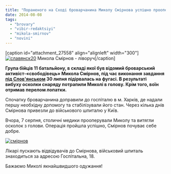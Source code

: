 ```yaml
---
title: "Пораненого на Сході броварчанина Миколу Смірнова успішно прооперували в Києві"
date: 2014-08-08
tags: 
  - "brovary"
  - "vibir-redaktsiyi"
  - "mikola-smirnov"
  - "novini"
---
```


\[caption id="attachment\_27558" align="alignleft" width="300"\][![славянск20](https://mpz.brovary.org/wp-content/uploads/2014/07/slavyansk20.jpg)](https://mpz.brovary.org/wp-content/uploads/2014/07/slavyansk20.jpg) Микола Смірнов - ліворуч\[/caption\]

**Група бійців 11 батальйону, в складі якої був відомий броварський активіст-«свободівець» Микола Смірнов, під час виконання завдання [під Слов'янськом](https://mpz.brovary.org/brovari-slov-yansk-pershiy-marsh-kidok-dorogoyu-dopomogi/) 30 липня підірвалась на фугасі. В результаті вибуху осколки снаряду потрапили Миколі в голову. Крім того, воїн отримав перелом лопатки.**

Спочатку броварчанина доправили до госпіталю в м. Харків, де надали першу необхідну допомогу та стабілізували його стан. Через кілька днів Смірнова привезли до військового шпиталю у Київ.

Вчора, 7 серпня, столичні медики прооперували Миколу та витягли осколок з голови. Операція пройшла успішно, Смірнов почуває себе добре.

[![смірнов](https://mpz.brovary.org/wp-content/uploads/2014/08/smirnov.jpg)](https://mpz.brovary.org/wp-content/uploads/2014/08/smirnov.jpg)

Лікарі пускають відвідувачів до Смірнова, військовий шпиталь знаходиться за адресою Госпітальна, 18.

Бажаємо Миколі якнайшвидшого одужання!
